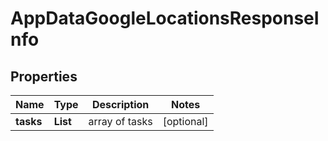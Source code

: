 # AppDataGoogleLocationsResponseInfo


## Properties

| Name | Type | Description | Notes |
|------------ | ------------- | ------------- | -------------|
**tasks** | **List<AppDataGoogleLocationsTaskInfo>** | array of tasks |[optional]|